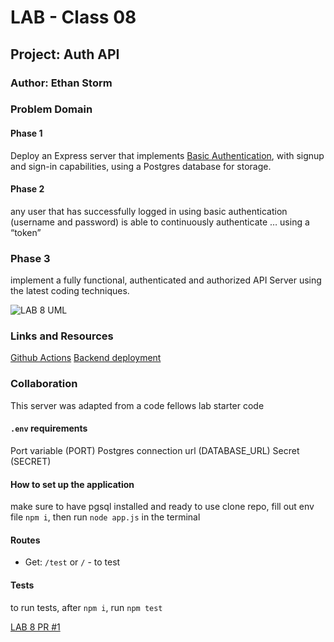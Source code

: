 # LAB - Class 08

## Project: Auth API

### Author: Ethan Storm

### Problem Domain

#### Phase 1

Deploy an Express server that implements [Basic Authentication](https://en.wikipedia.org/wiki/Basic_access_authentication), with signup and sign-in capabilities, using a Postgres database for storage.

#### Phase 2

any user that has successfully logged in using basic authentication (username and password) is able to continuously authenticate … using a “token”

### Phase 3

implement a fully functional, authenticated and authorized API Server using the latest coding techniques.

![LAB 8 UML](assets/Lab8.png)

### Links and Resources

[Github Actions](https://github.com/ShadowDraco/auth-api/actions)
[Backend deployment](https://frolic-auth-api.onrender.com)

### Collaboration

This server was adapted from a code fellows lab starter code

#### `.env` requirements

Port variable (PORT)
Postgres connection url (DATABASE_URL)
Secret (SECRET)

#### How to set up the application

make sure to have pgsql installed and ready to use
clone repo, fill out env file `npm i`, then run `node app.js` in the terminal

#### Routes

- Get: `/test` or `/` - to test

#### Tests

to run tests, after `npm i`, run `npm test`

[LAB 8 PR #1](https://github.com/ShadowDraco/auth-api/pull/1)
